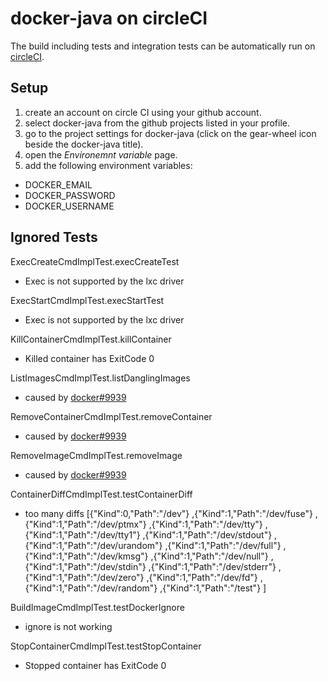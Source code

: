 # docker-java on circleCI

The build including tests and integration tests can be automatically run on [circleCI](https://circleci.com/).

## Setup
1. create an account on circle CI using your github account.
2. select docker-java from the github projects listed in your profile.
3. go to the project settings for docker-java (click on the gear-wheel icon beside the docker-java title).
4. open the *Environemnt variable* page.
5. add the following environment variables:
 - DOCKER_EMAIL
 - DOCKER_PASSWORD
 - DOCKER_USERNAME

## Ignored Tests
ExecCreateCmdImplTest.execCreateTest

 - Exec is not supported by the lxc driver

ExecStartCmdImplTest.execStartTest

 - Exec is not supported by the lxc driver

KillContainerCmdImplTest.killContainer

 - Killed container has ExitCode 0

ListImagesCmdImplTest.listDanglingImages

 - caused by [docker#9939](https://github.com/docker/docker/issues/9939)

RemoveContainerCmdImplTest.removeContainer

 - caused by [docker#9939](https://github.com/docker/docker/issues/9939)

RemoveImageCmdImplTest.removeImage

 - caused by [docker#9939](https://github.com/docker/docker/issues/9939)

ContainerDiffCmdImplTest.testContainerDiff

 - too many diffs [{"Kind":0,"Path":"/dev"} ,{"Kind":1,"Path":"/dev/fuse"} ,{"Kind":1,"Path":"/dev/ptmx"} ,{"Kind":1,"Path":"/dev/tty"} ,{"Kind":1,"Path":"/dev/tty1"} ,{"Kind":1,"Path":"/dev/stdout"} ,{"Kind":1,"Path":"/dev/urandom"} ,{"Kind":1,"Path":"/dev/full"} ,{"Kind":1,"Path":"/dev/kmsg"} ,{"Kind":1,"Path":"/dev/null"} ,{"Kind":1,"Path":"/dev/stdin"} ,{"Kind":1,"Path":"/dev/stderr"} ,{"Kind":1,"Path":"/dev/zero"} ,{"Kind":1,"Path":"/dev/fd"} ,{"Kind":1,"Path":"/dev/random"} ,{"Kind":1,"Path":"/test"} ]

BuildImageCmdImplTest.testDockerIgnore

 - ignore is not working

StopContainerCmdImplTest.testStopContainer

 - Stopped container has ExitCode 0

